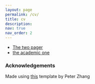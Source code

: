 ```yaml
---
layout: page
permalink: /cv/
title: cv
description: 
nav: true
nav_order: 2
---
```


- [The two pager](https://raw.githubusercontent.com/RWParsons/modularCV/main/resume-general/Rex_Parsons_Resume.pdf)
- [the academic one](https://raw.githubusercontent.com/RWParsons/modularCV/main/resume-academic/Rex_Parsons_Resume.pdf)


### Acknowledgements

Made using [this](https://www.overleaf.com/latex/templates/modular-resume/kyghjmzkfzwb) template by Peter Zhang
